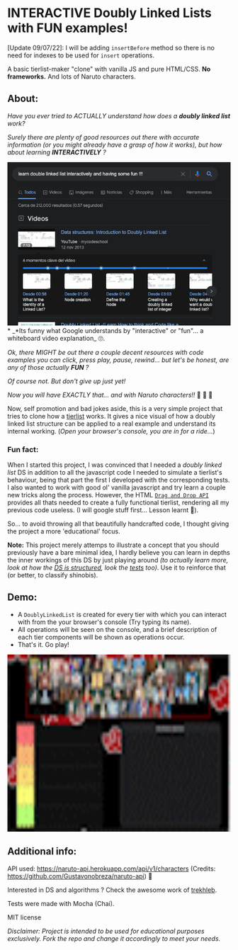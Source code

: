 # INTERACTIVE Doubly Linked Lists with FUN examples!

[Update 09/07/22]: I will be adding `insertBefore` method so there is no need for indexes to be used for `insert` operations.

A basic tierlist-maker "clone" with vanilla JS and pure HTML/CSS. **No frameworks.**
And lots of Naruto characters.

## About:

_Have you ever tried to ACTUALLY understand how does a **doubly linked list** work?_

_Surely there are plenty of good resources out there with accurate information (or you might already have a grasp of how it works), but how about learning **INTERACTIVELY** ?_

![google search](/src/public/google_search.png)*
\_*Its funny what Google understands by "interactive" or "fun"... a whiteboard video explanation\_ 🙄.

_Ok, there MIGHT be out there a couple decent resources with code examples you can click, press play, pause, rewind... but let's be honest, are any of those actually **FUN** ?_

_Of course not. But don't give up just yet!_

_Now you will have EXACTLY that... and with Naruto characters!!_ 🥷 🍃 🍥

Now, self promotion and bad jokes aside, this is a very simple project that tries to clone how a [tierlist](https://tiermaker.com) works.
It gives a nice visual of how a doubly linked list structure can be applied to a real example and understand its internal working. (_Open your browser's console, you are in for a ride..._)

### Fun fact:

When I started this project, I was convinced that I needed a _doubly linked list_ DS in addition to all the javascript code I needed to simulate a tierlist's behaviour, being that part the first I developed with the corresponding tests. I also wanted to work with good ol' vanilla javascript and try learn a couple new tricks along the process.
However, the HTML [`Drag and Drop API`](https://developer.mozilla.org/en-US/docs/Web/API/HTML_Drag_and_Drop_API) provides all thats needed to create a fully functional tierlist, rendering all my previous code useless. (I will google stuff first... Lesson learnt 🥲).

So... to avoid throwing all that beautifully handcrafted code, I thought giving the project a more 'educational' focus.

**Note:** This project merely attemps to illustrate a concept that you should previously have a bare minimal idea, I hardly believe you can learn in depths the inner workings of this DS by just playing around _(to actually learn more, look at how the [DS is structured](/srs/modules/DoublyLinkedList.js), look the [tests](/test/index.test.js) too)_. Use it to reinforce that (or better, to classify shinobis).

## Demo:

- A ```DoublyLinkedList``` is created for every tier with which you can interact with from the your browser's console (Try typing its name).
- All operations will be seen on the console, and a brief description of each tier components will be shown as operations occur.
- That's it. Go play!

<img src="/src/public/demo.gif" width="550" height="400" alt="demo">

## Additional info:

API used: https://naruto-api.herokuapp.com/api/v1/characters
(Credits: https://github.com/Gustavonobreza/naruto-api) 🙌

Interested in DS and algorithms ? Check the awesome work of [trekhleb](https://github.com/trekhleb/javascript-algorithms).

Tests were made with Mocha (Chai).

MIT license

_Disclaimer: Project is intended to be used for educational purposes exclusively. Fork the repo and change it accordingly to meet your needs._

